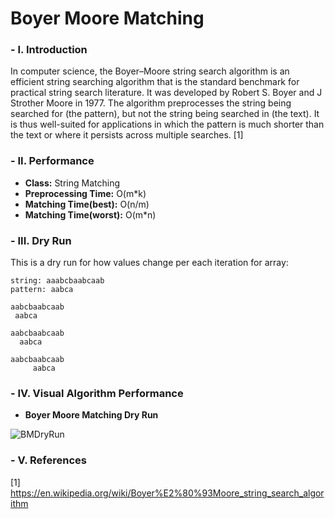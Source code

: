 # Boyer Moore Matching

### - I. Introduction

In computer science, the Boyer–Moore string search algorithm is an efficient string searching algorithm that is the standard benchmark for practical string search literature. It was developed by Robert S. Boyer and J Strother Moore in 1977. The algorithm preprocesses the string being searched for (the pattern), but not the string being searched in (the text). It is thus well-suited for applications in which the pattern is much shorter than the text or where it persists across multiple searches. [1]

### - II. Performance

- **Class:** String Matching
- **Preprocessing Time:** O(m*k)
- **Matching Time(best):** O(n/m)
- **Matching Time(worst):** O(m*n)

### - III. Dry Run

This is a dry run for how values change per each iteration for array:

```
string: aaabcbaabcaab
pattern: aabca

aabcbaabcaab
 aabca

aabcbaabcaab
  aabca
 
aabcbaabcaab
     aabca
```

### - IV. Visual Algorithm Performance

- **Boyer Moore Matching Dry Run**

![BMDryRun](http://blog.krzyzanowskim.com/content/images/2015/08/Boyer-Moore.gif)

### - V. References

[1] https://en.wikipedia.org/wiki/Boyer%E2%80%93Moore_string_search_algorithm